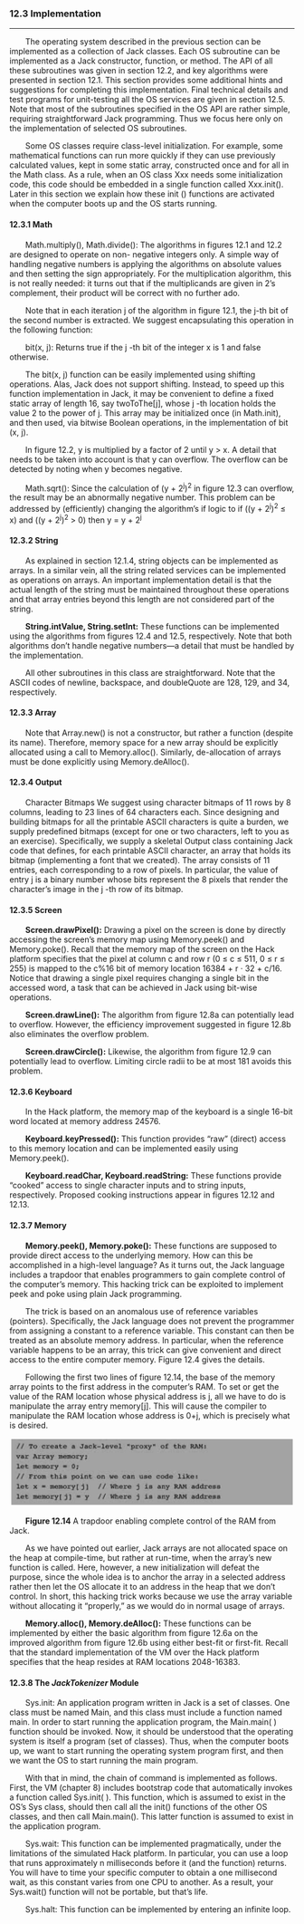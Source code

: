 ### 12.3 Implementation
---


&emsp;&emsp;The operating system described in the previous section can be implemented as a collection of Jack classes. Each OS subroutine can be implemented as a Jack constructor, function, or method. The API of all these subroutines was given in section 12.2, and key algorithms were presented in section 12.1. This section provides some additional hints and suggestions for completing this implementation. Final technical details and test programs for unit-testing all the OS services are given in section 12.5. Note that most of the subroutines specified in the OS API are rather simple, requiring straightforward Jack programming. Thus we focus here only on the implementation of selected OS subroutines.

&emsp;&emsp;Some OS classes require class-level initialization. For example, some mathematical functions can run more quickly if they can use previously calculated values, kept in some static array, constructed once and for all in the Math class. As a rule, when an OS class Xxx needs some initialization code, this code should be embedded in a single function called Xxx.init(). Later in this section we explain how these init () functions are activated when the computer boots up and the OS starts running.



#### 12.3.1 Math

&emsp;&emsp;Math.multiply(), Math.divide(): The algorithms in figures 12.1 and 12.2 are designed to operate on non- negative integers only. A simple way of handling negative numbers is applying the algorithms on absolute values and then setting the sign appropriately. For the multiplication algorithm, this is not really needed: it turns out that if the multiplicands are given in 2’s complement, their product will be correct with no further ado.

&emsp;&emsp;Note that in each iteration j of the algorithm in figure 12.1, the j-th bit of the second number is extracted. We suggest encapsulating this operation in the following function:

&emsp;&emsp;bit(x, j): Returns true if the j -th bit of the integer x is 1 and false otherwise.

&emsp;&emsp;The bit(x, j) function can be easily implemented using shifting operations. Alas, Jack does not support shifting. Instead, to speed up this function implementation in Jack, it may be convenient to define a fixed static array of length 16, say twoToThe[j], whose j -th location holds the value 2 to the power of j. This array may be initialized once (in Math.init), and then used, via bitwise Boolean operations, in the implementation of bit (x, j).

&emsp;&emsp;In figure 12.2, y is multiplied by a factor of 2 until y > x. A detail that needs to be taken into account is that y can overflow. The overflow can be detected by noting when y becomes negative.

&emsp;&emsp;Math.sqrt(): Since the calculation of (y + 2<sup>j</sup>)<sup>2</sup> in figure 12.3 can overflow, the result may be an abnormally negative number. This problem can be addressed by (efficiently) changing the algorithm’s if logic to if ((y + 2<sup>j</sup>)<sup>2</sup> ≤ x) and ((y + 2<sup>j</sup>)<sup>2</sup> > 0) then y = y + 2<sup>j</sup>



#### 12.3.2 String

&emsp;&emsp;As explained in section 12.1.4, string objects can be implemented as arrays. In a similar vein, all the string related services can be implemented as operations on arrays. An important implementation detail is that the actual length of the string must be maintained throughout these operations and that array entries beyond this length are not considered part of the string.

&emsp;&emsp;**String.intValue, String.setInt:** These functions can be implemented using the algorithms from figures 12.4 and 12.5, respectively. Note that both algorithms don’t handle negative numbers—a detail that must be handled by the implementation.

&emsp;&emsp;All other subroutines in this class are straightforward. Note that the ASCII codes of newline, backspace, and doubleQuote are 128, 129, and 34, respectively.



#### 12.3.3 Array

&emsp;&emsp;Note that Array.new() is not a constructor, but rather a function (despite its name). Therefore, memory space for a new array should be explicitly allocated using a call to Memory.alloc(). Similarly, de-allocation of arrays must be done explicitly using Memory.deAlloc().



#### 12.3.4 Output

&emsp;&emsp;Character Bitmaps We suggest using character bitmaps of 11 rows by 8 columns, leading to 23 lines of 64 characters each. Since designing and building bitmaps for all the printable ASCII characters is quite a burden, we supply predefined bitmaps (except for one or two characters, left to you as an exercise). Specifically, we supply a skeletal Output class containing Jack code that defines, for each printable ASCII character, an array that holds its bitmap (implementing a font that we created). The array consists of 11 entries, each corresponding to a row of pixels. In particular, the value of entry j is a binary number whose bits represent the 8 pixels that render the character’s image in the j -th row of its bitmap.



#### 12.3.5 Screen

&emsp;&emsp;**Screen.drawPixel():** Drawing a pixel on the screen is done by directly accessing the screen’s memory map using Memory.peek() and Memory.poke(). Recall that the memory map of the screen on the Hack platform specifies that the pixel at column c and row r (0 ≤ c ≤ 511, 0 ≤ r ≤ 255) is mapped to the c%16 bit of memory location 16384 + r · 32 + c/16. Notice that drawing a single pixel requires changing a single bit in the accessed word, a task that can be achieved in Jack using bit-wise operations.

&emsp;&emsp;**Screen.drawLine():** The algorithm from figure 12.8a can potentially lead to overflow. However, the efficiency improvement suggested in figure 12.8b also eliminates the overflow problem.

&emsp;&emsp;**Screen.drawCircle():** Likewise, the algorithm from figure 12.9 can potentially lead to overflow. Limiting circle radii to be at most 181 avoids this problem.



#### 12.3.6 Keyboard

&emsp;&emsp;In the Hack platform, the memory map of the keyboard is a single 16-bit word located at memory address 24576.

&emsp;&emsp;**Keyboard.keyPressed():** This function provides “raw” (direct) access to this memory location and can be implemented easily using Memory.peek().

&emsp;&emsp;**Keyboard.readChar, Keyboard.readString:** These functions provide “cooked” access to single character inputs and to string inputs, respectively. Proposed cooking instructions appear in figures 12.12 and 12.13.



#### 12.3.7 Memory

&emsp;&emsp;**Memory.peek(), Memory.poke():** These functions are supposed to provide direct access to the underlying memory. How can this be accomplished in a high-level language? As it turns out, the Jack language includes a trapdoor that enables programmers to gain complete control of the computer’s memory. This hacking trick can be exploited to implement peek and poke using plain Jack programming.

&emsp;&emsp;The trick is based on an anomalous use of reference variables (pointers). Specifically, the Jack language does not prevent the programmer from assigning a constant to a reference variable. This constant can then be treated as an absolute memory address. In particular, when the reference variable happens to be an array, this trick can give convenient and direct access to the entire computer memory. Figure 12.4 gives the details.

&emsp;&emsp;Following the first two lines of figure 12.14, the base of the memory array points to the first address in the computer’s RAM. To set or get the value of the RAM location whose physical address is j, all we have to do is manipulate the array entry memory[j]. This will cause the compiler to manipulate the RAM location whose address is 0+j, which is precisely what is desired.

<div align="center"><img width="500" src="../figure/12/12.14.png"/></div>

&emsp;&emsp;**Figure 12.14** A trapdoor enabling complete control of the RAM from Jack.

&emsp;&emsp;As we have pointed out earlier, Jack arrays are not allocated space on the heap at compile-time, but rather at run-time, when the array’s new function is called. Here, however, a new initialization will defeat the purpose, since the whole idea is to anchor the array in a selected address rather then let the OS allocate it to an address in the heap that we don’t control. In short, this hacking trick works because we use the array variable without allocating it “properly,” as we would do in normal usage of arrays.

&emsp;&emsp;**Memory.alloc(), Memory.deAlloc():** These functions can be implemented by either the basic algorithm from figure 12.6a on the improved algorithm from figure 12.6b using either best-fit or first-fit. Recall that the standard implementation of the VM over the Hack platform specifies that the heap resides at RAM locations 2048-16383.



#### 12.3.8 The <em>JackTokenizer</em> Module

&emsp;&emsp;Sys.init: An application program written in Jack is a set of classes. One class must be named Main, and this class must include a function named main. In order to start running the application program, the Main.main( ) function should be invoked. Now, it should be understood that the operating system is itself a program (set of classes). Thus, when the computer boots up, we want to start running the operating system program first, and then we want the OS to start running the main program.

&emsp;&emsp;With that in mind, the chain of command is implemented as follows. First, the VM (chapter 8) includes bootstrap code that automatically invokes a function called Sys.init( ). This function, which is assumed to exist in the OS’s Sys class, should then call all the init() functions of the other OS classes, and then call Main.main(). This latter function is assumed to exist in the application program.

&emsp;&emsp;Sys.wait: This function can be implemented pragmatically, under the limitations of the simulated Hack platform. In particular, you can use a loop that runs approximately n milliseconds before it (and the function) returns. You will have to time your specific computer to obtain a one millisecond wait, as this constant varies from one CPU to another. As a result, your Sys.wait() function will not be portable, but that’s life.

&emsp;&emsp;Sys.halt: This function can be implemented by entering an infinite loop.
